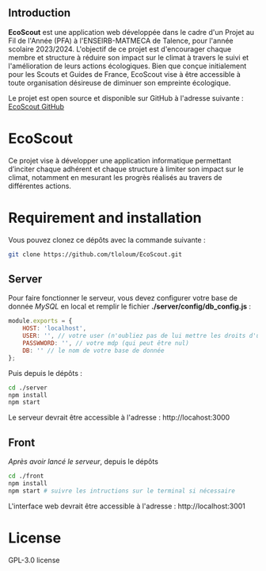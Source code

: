 ## Introduction

**EcoScout** est une application web développée dans le cadre d'un Projet au Fil de l'Année (PFA) à l'ENSEIRB-MATMECA de Talence, pour l'année scolaire 2023/2024. L'objectif de ce projet est d'encourager chaque membre et structure à réduire son impact sur le climat à travers le suivi et l'amélioration de leurs actions écologiques. Bien que conçue initialement pour les Scouts et Guides de France, EcoScout vise à être accessible à toute organisation désireuse de diminuer son empreinte écologique.

Le projet est open source et disponible sur GitHub à l'adresse suivante : [EcoScout GitHub](https://github.com/tloloum/EcoScout)
# EcoScout

Ce projet vise à développer une application informatique permettant d’inciter chaque adhérent et chaque structure à limiter son impact sur le climat, notamment en mesurant les progrès réalisés au travers de différentes actions.

# Requirement and installation 

Vous pouvez clonez ce dépôts avec la commande suivante : 

```bash
git clone https://github.com/tloloum/EcoScout.git
```

## Server

Pour faire fonctionner le serveur, vous devez configurer votre base de donnée *MySQL* en local et remplir le fichier **./server/config/db_config.js** : 
```js
module.exports = {
    HOST: 'localhost',
    USER: '', // votre user (n'oubliez pas de lui mettre les droits d'utilisation MySQL)
    PASSWWORD: '', // votre mdp (qui peut être nul)
    DB: '' // le nom de votre base de donnée
};
```
Puis depuis le dépôts : 
```bash
cd ./server
npm install 
npm start
```
Le serveur devrait être accessible à l'adresse : http://locahost:3000

## Front

*Après avoir lancé le serveur*, depuis le dépôts 
```bash
cd ./front
npm install 
npm start # suivre les intructions sur le terminal si nécessaire
```
L'interface web devrait être accessible à l'adresse : http://localhost:3001

# License 
GPL-3.0 license